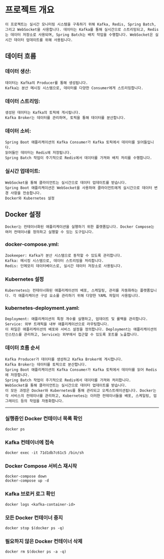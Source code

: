 # 프로젝트 개요
    이 프로젝트는 실시간 모니터링 시스템을 구축하기 위해 Kafka, Redis, Spring Batch, 그리고 WebSocket을 사용합니다. 데이터는 Kafka를 통해 실시간으로 스트리밍되고, Redis는 데이터 저장소로 사용되며, Spring Batch는 배치 작업을 수행합니다. WebSocket은 실시간 데이터 업데이트를 위해 사용됩니다.

## 데이터 흐름
### 데이터 생산:
    데이터는 Kafka의 Producer를 통해 생성됩니다.
    Kafka는 분산 메시징 시스템으로, 데이터를 다양한 Consumer에게 스트리밍합니다.
### 데이터 스트리밍:
    생성된 데이터는 Kafka의 토픽에 게시됩니다.
    Kafka Broker는 데이터를 관리하며, 토픽을 통해 데이터를 분산합니다.
### 데이터 소비:
    Spring Boot 애플리케이션의 Kafka Consumer가 Kafka 토픽에서 데이터를 읽어들입니다.
    읽어들인 데이터는 Redis에 저장됩니다.
    Spring Batch 작업이 주기적으로 Redis에서 데이터를 가져와 배치 처리를 수행합니다.
### 실시간 업데이트:
    WebSocket을 통해 클라이언트는 실시간으로 데이터 업데이트를 받습니다.
    Spring Boot 애플리케이션은 WebSocket을 사용하여 클라이언트에게 실시간으로 데이터 변경 사항을 전송합니다.
    Docker와 Kubernetes 설정

## Docker 설정
    Docker는 컨테이너화된 애플리케이션을 실행하기 위한 플랫폼입니다. Docker Compose는 여러 컨테이너를 정의하고 실행할 수 있는 도구입니다.

### docker-compose.yml:
    Zookeeper: Kafka가 분산 시스템으로 동작할 수 있도록 관리합니다.
    Kafka: 메시징 시스템으로, 데이터 스트리밍을 처리합니다.
    Redis: 인메모리 데이터베이스로, 실시간 데이터 저장소로 사용됩니다.
    

### Kubernetes 설정
    Kubernetes는 컨테이너화된 애플리케이션의 배포, 스케일링, 관리를 자동화하는 플랫폼입니다. 각 애플리케이션 구성 요소를 관리하기 위해 다양한 YAML 파일이 사용됩니다.

### kubernetes-deployment.yaml:
    Deployment: 애플리케이션의 특정 개수를 실행하고, 업데이트 및 롤백을 관리합니다.
    Service: 외부 트래픽을 내부 애플리케이션으로 라우팅합니다.
    이 파일은 애플리케이션의 배포와 서비스 설정을 정의합니다. Deployment는 애플리케이션의 인스턴스를 관리하고, Service는 외부에서 접근할 수 있도록 포트를 노출합니다.

### 데이터 흐름 순서
    Kafka Producer가 데이터를 생성하고 Kafka Broker에 게시합니다.
    Kafka Broker는 데이터를 토픽으로 분산합니다.
    Spring Boot 애플리케이션의 Kafka Consumer가 Kafka 토픽에서 데이터를 읽어 Redis에 저장합니다.
    Spring Batch 작업이 주기적으로 Redis에서 데이터를 가져와 처리합니다.
    WebSocket을 통해 클라이언트는 실시간으로 데이터 업데이트를 받습니다.
    이 모든 과정은 Docker와 Kubernetes를 통해 관리되고 오케스트레이션됩니다. Docker는 각 서비스의 컨테이너를 관리하고, Kubernetes는 이러한 컨테이너들을 배포, 스케일링, 업그레이드 등의 작업을 자동화합니다.

------------------------------------------------------------------------------------------------------------------------------------------------------------------------------------

### 실행중인 Docker 컨테이너 목록 확인
    docker ps

### Kafka 컨테이너에 접속
    docker exec -it 71d1db7c61c5 /bin/sh

### Docker Compose 서비스 재시작
    docker-compose down
    docker-compose up -d

### Kafka 브로커 로그 확인
    docker logs <kafka-container-id>

### 모든 Docker 컨테이너 중지
    docker stop $(docker ps -q)
    
### 필요하지 않은 Docker 컨테이너 삭제
    docker rm $(docker ps -a -q)
